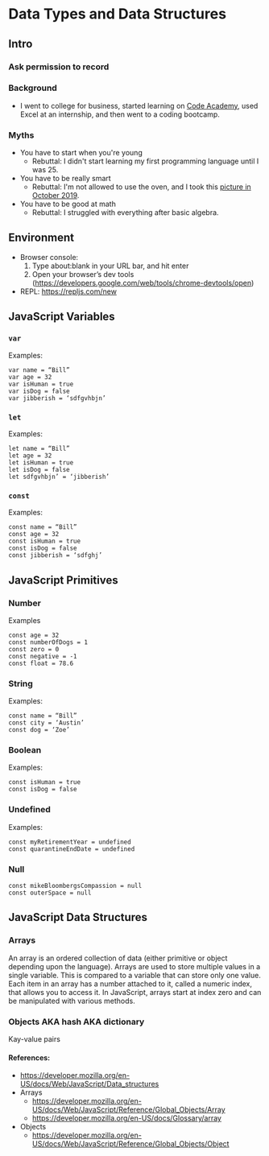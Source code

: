 # Data Types and Data Structures

## Intro

### Ask permission to record

### Background

- I went to college for business, started learning on [Code Academy](https://www.codecademy.com/), used Excel at an internship, and then went to a coding bootcamp. 

### Myths

- You have to start when you're young
  - Rebuttal: I didn't start learning my first programming language until I was 25.
- You have to be really smart
  - Rebuttal: I'm not allowed to use the oven, and I took this [picture in October 2019](https://photos.app.goo.gl/33DJ81t5S7TUixgA8).
- You have to be good at math
  - Rebuttal: I struggled with everything after basic algebra. 

## Environment

- Browser console:
  1.  Type about:blank in your URL bar, and hit enter
  1. Open your browser’s dev tools (https://developers.google.com/web/tools/chrome-devtools/open)
- REPL: https://repljs.com/new

## JavaScript Variables

### `var`

Examples: 
```
var name = “Bill”
var age = 32
var isHuman = true
var isDog = false
var jibberish = ‘sdfgvhbjn’
```

### `let`

Examples: 
```
let name = “Bill”
let age = 32
let isHuman = true
let isDog = false
let sdfgvhbjn’ = ‘jibberish’
```

### `const`

Examples: 
```
const name = “Bill”
const age = 32
const isHuman = true
const isDog = false
const jibberish = ‘sdfghj’
```

## JavaScript Primitives

### Number

Examples
```
const age = 32
const numberOfDogs = 1
const zero = 0
const negative = -1
const float = 78.6
```

### String

Examples: 
```
const name = “Bill”
const city = ‘Austin’
const dog = ‘Zoe’
```

### Boolean

Examples: 
```
const isHuman = true
const isDog = false
```

### Undefined

Examples: 
```
const myRetirementYear = undefined
const quarantineEndDate = undefined
```

### Null

```
const mikeBloombergsCompassion = null
const outerSpace = null
```

## JavaScript Data Structures

### Arrays

An array is an ordered collection of data (either primitive or object depending upon the language). Arrays are used to store multiple values in a single variable. This is compared to a variable that can store only one value. 
Each item in an array has a number attached to it, called a numeric index, that allows you to access it. In JavaScript, arrays start at index zero and can be manipulated with various methods.

### Objects AKA hash AKA dictionary

Kay-value pairs

#### References:
- https://developer.mozilla.org/en-US/docs/Web/JavaScript/Data_structures
- Arrays
  - https://developer.mozilla.org/en-US/docs/Web/JavaScript/Reference/Global_Objects/Array
  - https://developer.mozilla.org/en-US/docs/Glossary/array
- Objects
  - https://developer.mozilla.org/en-US/docs/Web/JavaScript/Reference/Global_Objects/Object

